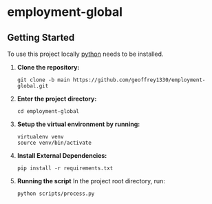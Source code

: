 # employment-global

## Getting Started
To use this project locally [python](https://www.python.org/downloads/)  needs to be installed.

1. **Clone the repository:**
    ```
    git clone -b main https://github.com/geoffrey1330/employment-global.git
    ```
2. **Enter the project directory:**
    ```
    cd employment-global
    ```
3. **Setup the virtual environment by running:**
    ```
    virtualenv venv
    source venv/bin/activate 
    ```
    
4. **Install External Dependencies:**
    ```
    pip install -r requirements.txt
    ```
   
5. **Running the script**
    In the project root directory, run:
    ```
    python scripts/process.py
    ```
